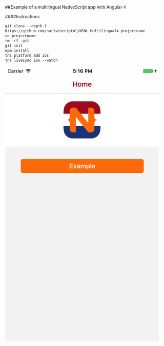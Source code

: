 ##Example of a multilingual NativeScript app with Angular 4


####Instructions

```
git clone --depth 1 https://github.com/nativescriptnl/NSNL_Multilingual4 projectname
cd projectname
rm -rf .git
git init
npm install
tns platform add ios
tns livesync ios --watch
```

![screenshots](img/nsnl_multilingual.gif)
